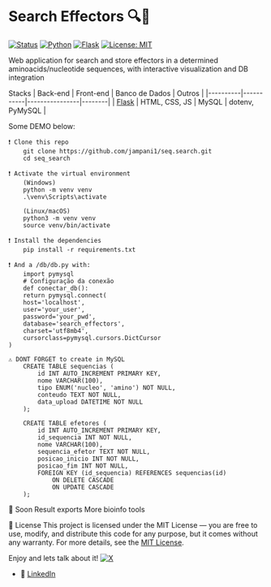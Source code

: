 # Search Effectors 🔍🧬

[![Status](https://img.shields.io/badge/status-em%20desenvolvimento-yellow)]()
[![Python](https://img.shields.io/badge/python-3.11-blue?logo=python)]()
[![Flask](https://img.shields.io/badge/flask-web%20framework-lightgrey?logo=flask)]()
[![License: MIT](https://img.shields.io/badge/license-MIT-green.svg)]()

Web application for search and store effectors in a determined aminoacids/nucleotide sequences, with interactive visualization and DB integration 

Stacks
| Back-end | Front-end | Banco de Dados | Outros |
|----------|-----------|----------------|--------|
| [Flask](https://flask.palletsprojects.com/) | HTML, CSS, JS | MySQL | dotenv, PyMySQL |

Some DEMO below:

    ❗ Clone this repo
        git clone https://github.com/jampani1/seq.search.git
        cd seq_search

    ❗ Activate the virtual environment
        (Windows)
        python -m venv venv
        .\venv\Scripts\activate

        (Linux/macOS)
        python3 -m venv venv
        source venv/bin/activate

    ❗ Install the dependencies
        pip install -r requirements.txt

    ❗ And a /db/db.py with:
        import pymysql
        # Configuração da conexão
        def conectar_db():
        return pymysql.connect(
        host='localhost',
        user='your_user',
        password='your_pwd',
        database='search_effectors',
        charset='utf8mb4',
        cursorclass=pymysql.cursors.DictCursor
    )
    
    ⚠️ DONT FORGET to create in MySQL
        CREATE TABLE sequencias (
            id INT AUTO_INCREMENT PRIMARY KEY,
            nome VARCHAR(100),
            tipo ENUM('nucleo', 'amino') NOT NULL,
            conteudo TEXT NOT NULL,
            data_upload DATETIME NOT NULL
        );

        CREATE TABLE efetores (
            id INT AUTO_INCREMENT PRIMARY KEY,
            id_sequencia INT NOT NULL,
            nome VARCHAR(100),
            sequencia_efetor TEXT NOT NULL,
            posicao_inicio INT NOT NULL,
            posicao_fim INT NOT NULL,
            FOREIGN KEY (id_sequencia) REFERENCES sequencias(id)
                ON DELETE CASCADE
                ON UPDATE CASCADE
        );

🧪 Soon
    Result exports
    More bioinfo tools

📝 License
This project is licensed under the MIT License — you are free to use, modify, and distribute this code for any purpose, but it comes without any warranty.
For more details, see the <a href="https://opensource.org/licenses/MIT">MIT License</a>.

Enjoy and lets talk about it!
[![X](https://img.shields.io/badge/X-000000?style=flat&logoColor=white)](https://x.com/jampaninho)
- 💼 [LinkedIn](https://www.linkedin.com/in/mauriciojampani)


